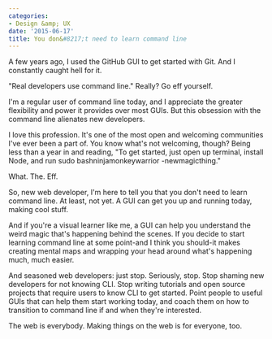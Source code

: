 ```yaml
---
categories:
- Design &amp; UX
date: '2015-06-17'
title: You don&#8217;t need to learn command line
---
```


A few years ago, I used the GitHub GUI to get started with Git. And I constantly caught hell for it.

"Real developers use command line." Really? Go eff yourself.

I'm a regular user of command line today, and I appreciate the greater flexibility and power it provides over most GUIs. But this obsession with the command line alienates new developers.

I love this profession. It's one of the most open and welcoming communities I've ever been a part of. You know what's not welcoming, though? Being less than a year in and reading, "To get started, just open up terminal, install Node, and run sudo bashninjamonkeywarrior -newmagicthing."

What. The. Eff.

So, new web developer, I'm here to tell you that you don't need to learn command line. At least, not yet. A GUI can get you up and running today, making cool stuff.

And if you're a visual learner like me, a GUI can help you understand the weird magic that's happening behind the scenes. If you decide to start learning command line at some point-and I think you should-it makes creating mental maps and wrapping your head around what's happening much, much easier.

And seasoned web developers: just stop. Seriously, stop. Stop shaming new developers for not knowing CLI. Stop writing tutorials and open source projects that require users to know CLI to get started. Point people to useful GUIs that can help them start working today, and coach them on how to transition to command line if and when they're interested.

The web is everybody. Making things on the web is for everyone, too.